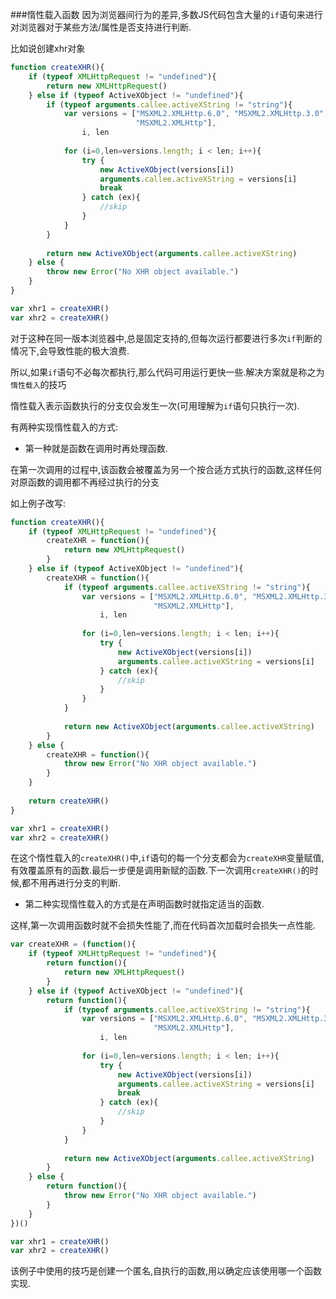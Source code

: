 ###惰性载入函数
因为浏览器间行为的差异,多数JS代码包含大量的`if`语句来进行对浏览器对于某些方法/属性是否支持进行判断.

比如说创建xhr对象

```javascript
function createXHR(){
    if (typeof XMLHttpRequest != "undefined"){
        return new XMLHttpRequest()
    } else if (typeof ActiveXObject != "undefined"){
        if (typeof arguments.callee.activeXString != "string"){
            var versions = ["MSXML2.XMLHttp.6.0", "MSXML2.XMLHttp.3.0",
                            "MSXML2.XMLHttp"],
                i, len
    
            for (i=0,len=versions.length; i < len; i++){
                try {
                    new ActiveXObject(versions[i])
                    arguments.callee.activeXString = versions[i]
                    break
                } catch (ex){
                    //skip
                }
            }
        }
    
        return new ActiveXObject(arguments.callee.activeXString)
    } else {
        throw new Error("No XHR object available.")
    }
}

var xhr1 = createXHR()
var xhr2 = createXHR()
```

对于这种在同一版本浏览器中,总是固定支持的,但每次运行都要进行多次`if`判断的情况下,会导致性能的极大浪费.

所以,如果`if`语句不必每次都执行,那么代码可用运行更快一些.解决方案就是称之为`惰性载入`的技巧

惰性载入表示函数执行的分支仅会发生一次(可用理解为`if`语句只执行一次).

有两种实现惰性载入的方式:

- 第一种就是函数在调用时再处理函数.

在第一次调用的过程中,该函数会被覆盖为另一个按合适方式执行的函数,这样任何对原函数的调用都不再经过执行的分支

如上例子改写:

```javascript
function createXHR(){
    if (typeof XMLHttpRequest != "undefined"){
        createXHR = function(){
            return new XMLHttpRequest()
        }
    } else if (typeof ActiveXObject != "undefined"){
        createXHR = function(){                    
            if (typeof arguments.callee.activeXString != "string"){
                var versions = ["MSXML2.XMLHttp.6.0", "MSXML2.XMLHttp.3.0",
                                "MSXML2.XMLHttp"],
                    i, len
        
                for (i=0,len=versions.length; i < len; i++){
                    try {
                        new ActiveXObject(versions[i])
                        arguments.callee.activeXString = versions[i]
                    } catch (ex){
                        //skip
                    }
                }
            }
        
            return new ActiveXObject(arguments.callee.activeXString)
        }
    } else {
        createXHR = function(){
            throw new Error("No XHR object available.")
        }
    }
    
    return createXHR()
}

var xhr1 = createXHR()
var xhr2 = createXHR()
```

在这个惰性载入的`createXHR()`中,`if`语句的每一个分支都会为`createXHR`变量赋值,有效覆盖原有的函数.最后一步便是调用新赋的函数.下一次调用`createXHR()`的时候,都不用再进行分支的判断.

- 第二种实现惰性载入的方式是在声明函数时就指定适当的函数.

这样,第一次调用函数时就不会损失性能了,而在代码首次加载时会损失一点性能.

```javascript
var createXHR = (function(){
    if (typeof XMLHttpRequest != "undefined"){
        return function(){
            return new XMLHttpRequest()
        }
    } else if (typeof ActiveXObject != "undefined"){
        return function(){                    
            if (typeof arguments.callee.activeXString != "string"){
                var versions = ["MSXML2.XMLHttp.6.0", "MSXML2.XMLHttp.3.0",
                                "MSXML2.XMLHttp"],
                    i, len
        
                for (i=0,len=versions.length; i < len; i++){
                    try {
                        new ActiveXObject(versions[i])
                        arguments.callee.activeXString = versions[i]
                        break
                    } catch (ex){
                        //skip
                    }
                }
            }
        
            return new ActiveXObject(arguments.callee.activeXString)
        }
    } else {
        return function(){
            throw new Error("No XHR object available.")
        }
    }
})()

var xhr1 = createXHR()
var xhr2 = createXHR()
```

该例子中使用的技巧是创建一个匿名,自执行的函数,用以确定应该使用哪一个函数实现.
